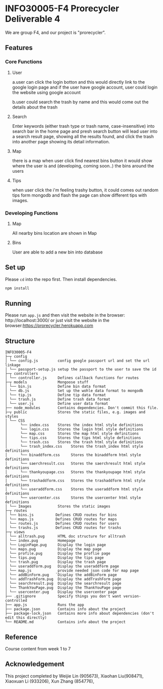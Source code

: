 # INFO30005-F4 Prorecycler Deliverable 4
We are group F4, and our project is "prorecycler".

## Features
### Core Functions

1. User

    a.user can click the login botton and this would directly link to the google login page and if the user have google account, user could login the website using google account

    b.user could search the trash by name and this would come out the details about the trash

2. Search

    Enter keywords (either trash type or trash name, case-insensitive) into search bar in the home page and presh search button will lead user into a search result page, showing all the results found, and click the trash into another page showing its detail information.

3. Map

    there is a map when user click find nearest bins button it would show where the user is and (developing, coming soon..) the bins around the users

4. Tips

    when user click the i'm feeling trashy button, it could comes out random tips form mongodb and flash the page can show different tips with images.

### Developing Functions

1. Map

    All nearby bins location are shown in Map

2. Bins

    User are able to add a new bin into database

## Set up
Please `cd` into the repo first.
Then install dependencies.
```bash
npm install
```

## Running
Please run `app.js` and then visit the website in the browser: http://localhost:3000/
or just visit the website in the browser:https://prorecycler.herokuapp.com

## Structure
```
INFO30005-F4
├─┬ config
│ └── config.js         config google passport url and set the url linkage
│ └── passport-setup.js setup the passport to the user to save the id
├─┬ controllers
│ └── controller.js     Defines callback functions for routes
├─┬ models              Mongoose stuff
│ └── bin.js            Define bin data format
│ └── db.js             Set up the wohle data format to mongodb
│ └── tip.js            Define tip data format
│ └── trash.js          Define trash data format
│ └── user.js           Define user data format
├── node_modules        Contains dependencies. Don't commit this file.
├─┬ public              Stores the static files, e.g. images and styles
│ └── CSS               
│      └── index.css    Stores the index html style definitions
│      └── login.css    Stores the login html style definitions
│      └── map.css      Stores the map html style definitions
│      └── tips.css     Stores the tips html style definitions
│      └── trash.css    Stores the trash html style definitions
│      └── trash_index.css    Stores the trash_index html style definitions
│      └── binaddform.css     Stores the binaddform html style definitions
│      └── saerchresult.css   Stores the saerchresult html style definitions
│      └── thankyoupage.css   Stores the thankyoupage html style definitions
│      └── trashaddform.css   Stores the trashaddform html style definitions
│      └── useraddform.css    Stores the useraddform html style definitions
│      └── usercenter.css     Stores the usercenter html style definitions
│ └── Images            Stores the static images
├─┬ routes              
│ └── bins.js          Defines CRUD routes for bins
│ └── maps.js          Defines CRUD routes for maps
│ └── routes.js        Defines CRUD routes for users
│ └── trashs.js        Defines CRUD routes for trashs
├─┬ views              
│ └── alltrash.pug      HTML doc structure for alltrash
│ └── index.pug         Homepage 
│ └── LoginPage.pug     Display the login page
│ └── maps.pug          Display the map page
│ └── profile.pug       Display the proflie page
│ └── tips.pug          Display the tips page
│ └── trash.pug         Display the trash page
│ └── useraddform.pug   Display the useraddform page
│ └── map.js            provide needed json code for map page
│ └── addBinForm.pug   `Display the addBinForm page
│ └── addTrashForm.pug  Display the addTrashForm page
│ └── searchresult.pug  Display the searchresult page
│ └── ThankYouPage.pug  Display the ThankYouPage page
│ └── usercenter.pug    Display the usercenter page
├── .gitignore          Specify things you don't want version-controlled
├── app.js              Runs the app
├── package.json        Contains info about the project
├── package-lock.json   Contains more info about dependencies (don't edit this directly)
└── README.md           Contains info about the project 
```

## Reference
Course content from week 1 to 7

## Acknowledgement
This project completed by Weijie Lin (905673), Xiaohan Liu(908471), Xiaoxuan Li (933206), Xun Zhang (854776), 